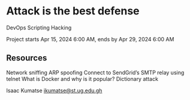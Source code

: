 # Attack is the best defense
DevOps
Scripting
Hacking

Project starts Apr 15, 2024 6:00 AM, ends by Apr 29, 2024 6:00 AM

## Resources

Network sniffing
ARP spoofing
Connect to SendGrid’s SMTP relay using telnet
What is Docker and why is it popular?
Dictionary attack

Isaac Kumatse <ikumatse@st.ug.edu.gh>
